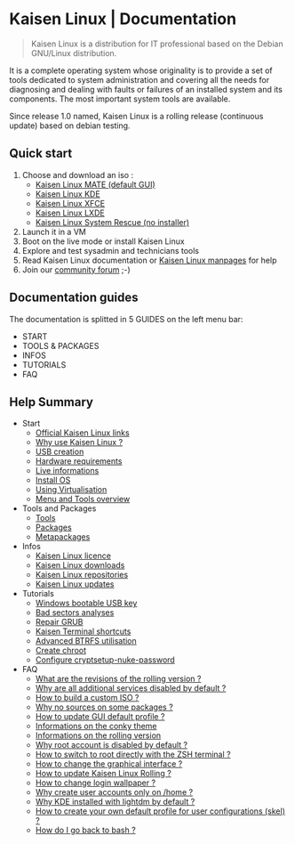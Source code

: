 # Kaisen Linux | Documentation

> Kaisen Linux is a distribution for IT professional based on the Debian GNU/Linux distribution.   

It is a complete operating system whose originality is to provide a set of tools dedicated to system administration and covering all the needs for diagnosing and dealing with faults or failures of an installed system and its components. The most important system tools are available.   

Since release 1.0 named, Kaisen Linux is a rolling release (continuous update) based on debian testing. 

## Quick start

1. Choose and download an iso :
    - [Kaisen Linux MATE (default GUI)](https://iso.kaisenlinux.org/rolling/kaisenlinuxrolling1.6-amd64-MATE.iso)
    - [Kaisen Linux KDE](https://iso.kaisenlinux.org/rolling/kaisenlinuxrolling1.6-amd64-KDE.iso)
    - [Kaisen Linux XFCE](https://iso.kaisenlinux.org/rolling/kaisenlinuxrolling1.6-amd64-XFCE.iso)
    - [Kaisen Linux LXDE](https://iso.kaisenlinux.org/rolling/kaisenlinuxrolling1.6-amd64-LXDE.iso)
    - [Kaisen Linux System Rescue (no installer)](https://iso.kaisenlinux.org/rolling/kaisenlinuxrolling1.6-amd64-SR.iso)
2. Launch it in a VM
3. Boot on the live mode or install Kaisen Linux
4. Explore and test sysadmin and technicians tools
5. Read Kaisen Linux documentation or [Kaisen Linux manpages](https://kaisenlinux.org/manpages/) for help
6. Join our [community forum](https://forum.kaisenlinux.org) ;-)

## Documentation guides

The documentation is splitted in 5 GUIDES on the left menu bar:
- START
- TOOLS & PACKAGES
- INFOS
- TUTORIALS
- FAQ

## Help Summary 

- Start
    - [Official Kaisen Linux links](links.html)
    - [Why use Kaisen Linux ?](why.html)
    - [USB creation](usb.html)
    - [Hardware requirements](hardware.html)
    - [Live informations](live.html)
    - [Install OS](install.html)
    - [Using Virtualisation](virtualisation.html)
    - [Menu and Tools overview](menu.html)
- Tools and Packages
    - [Tools](tools.html)
    - [Packages](packages.html)
    - [Metapackages](metapackages.html)
- Infos
    - [Kaisen Linux licence](licence.html)
    - [Kaisen Linux downloads](download.html)
    - [Kaisen Linux repositories](repo.html)
    - [Kaisen Linux updates](update.html)
- Tutorials
    - [Windows bootable USB key](windows-bootable-usb-key.html)
    - [Bad sectors analyses](bad-sectors-analyses.html)
    - [Repair GRUB](grub-repair.html)
    - [Kaisen Terminal shortcuts](terminal-shortcuts.html)
    - [Advanced BTRFS utilisation](advanced-btrfs-utilisation.html)
    - [Create chroot](create-chroot.html)
    - [Configure cryptsetup-nuke-password](configure-cryptsetup-nuke.html)
- FAQ        
    - [What are the revisions of the rolling version ?](faq.html#what-are-the-revisions-of-the-rolling-version)
    - [Why are all additional services disabled by default ?](faq.html#why-are-all-additional-services-disabled-by-default)
    - [How to build a custom ISO ?](faq.html#how-to-build-a-custom-iso)
    - [Why no sources on some packages ?](faq.html#why-no-sources-on-some-packages)
    - [How to update GUI default profile ?](faq.html#how-to-update-gui-default-profile)
    - [Informations on the conky theme](faq.html#informations-on-the-conky-theme)
    - [Informations on the rolling version](faq.html#how-do-i-know-the-number-of-the-rolling-version-i-use)
    - [Why root account is disabled by default ?](faq.html#why-root-account-is-disabled-by-default)
    - [How to switch to root directly with the ZSH terminal ?](faq.html#how-to-switch-to-root-directly-with-the-zsh-terminal)
    - [How to change the graphical interface ?](faq.html#how-to-change-graphical-interface)
    - [How to update Kaisen Linux Rolling ?](faq.html#update-kaisen-linux-rolling)
    - [How to change login wallpaper ?](faq.html#how-to-change-login-wallpaper)
    - [Why create user accounts only on /home ?](faq.html#why-create-user-accounts-only-on-home)
    - [Why KDE installed with lightdm by default ?](faq.html#why-kde-installed-with-lightdm-by-default)
    - [How to create your own default profile for user configurations (skel) ?](faq.html#how-to-create-your-own-default-profile-for-user-configurations-skel)
    - [How do I go back to bash ?](faq.html#how-do-i-go-back-to-bash)
